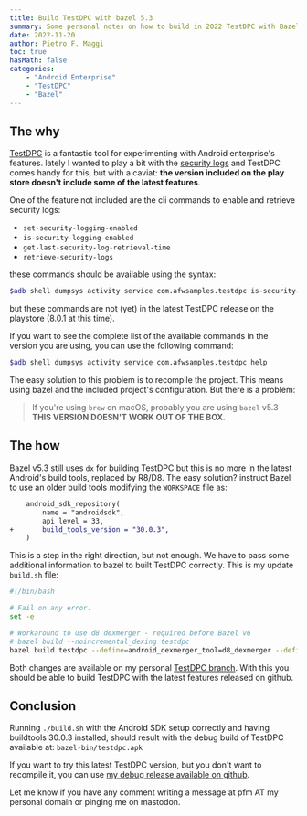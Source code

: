 ```yaml
---
title: Build TestDPC with bazel 5.3
summary: Some personal notes on how to build in 2022 TestDPC with Bazel 5.3
date: 2022-11-20
author: Pietro F. Maggi
toc: true
hasMath: false 
categories:
    - "Android Enterprise"
    - "TestDPC"
    - "Bazel"
---
```



## The why

[TestDPC][0] is a fantastic tool for experimenting with Android enterprise's features. lately I wanted to play a bit with the [security logs][1] and TestDPC comes handy for this, but with a caviat: **the version included on the play store doesn't include some of the latest features**.

One of the feature not included are the cli commands to enable and retrieve security logs:

- `set-security-logging-enabled`
- `is-security-logging-enabled`
- `get-last-security-log-retrieval-time`
- `retrieve-security-logs`

these commands should be available using the syntax:

```bash
$adb shell dumpsys activity service com.afwsamples.testdpc is-security-logging-enabled
```

but these commands are not (yet) in the latest TestDPC release on the playstore (8.0.1 at this time).

If you want to see the complete list of the available commands in the version you are using, you can use the following command:

```bash
$adb shell dumpsys activity service com.afwsamples.testdpc help
```

The easy solution to this problem is to recompile the project. This means using bazel and the included project's configuration. But there is a problem:  
> If you're using `brew` on macOS, probably you are using `bazel` v5.3  
> **THIS VERSION DOESN'T WORK OUT OF THE BOX**.

## The how

Bazel v5.3 still uses `dx` for building TestDPC but this is no more in the latest Android's build tools, replaced by R8/D8. The easy solution? instruct Bazel to use an older build tools modifying the `WORKSPACE` file as:

```diff
    android_sdk_repository(
        name = "androidsdk",
        api_level = 33,
+       build_tools_version = "30.0.3",
    )
```

This is a step in the right direction, but not enough. We have to pass some additional information to bazel to built TestDPC correctly. This is my update `build.sh` file:

```bash
#!/bin/bash

# Fail on any error.
set -e

# Workaround to use d8 dexmerger - required before Bazel v6
# bazel build --noincremental_dexing testdpc
bazel build testdpc --define=android_dexmerger_tool=d8_dexmerger --define=android_incremental_dexing_tool=d8_dexbuilder --nouse_workers_with_dexbuilder --define=android_standalone_dexing_tool=d8_compat_dx --experimental_use_dex_splitter_for_incremental_dexing --incremental_dexing=true
````

Both changes are available on my personal [TestDPC branch][2]. With this you should be able to build TestDPC with the latest features released on github.

## Conclusion

Running `./build.sh` with the Android SDK setup correctly and having buildtools 30.0.3 installed, should result with the debug build of TestDPC available at: `bazel-bin/testdpc.apk`

If you want to try this latest TestDPC version, but you don't want to recompile it, you can use [my debug release available on github][3].

Let me know if you have any comment writing a message at pfm AT my personal domain or pinging me on mastodon.

[0]: https://github.com/googlesamples/android-testdpc.git
[1]: https://developer.android.com/work/dpc/security#log_enterprise_device_activity
[2]: https://github.com/pfmaggi/android-testdpc/tree/pfm/updates
[3]: https://github.com/pfmaggi/android-testdpc/releases/tag/20221116

